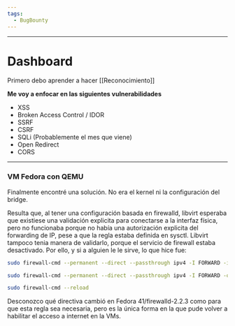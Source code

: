 ```yaml
---
tags:
  - BugBounty
---
```

---
# Dashboard
Primero debo aprender a hacer [[Reconocimiento]]

**Me voy a enfocar en las siguientes vulnerabilidades**
- XSS
- Broken Access Control / IDOR
- SSRF
- CSRF
- SQLi (Probablemente el mes que viene)
- Open Redirect
- CORS





---
### VM Fedora con QEMU
Finalmente encontré una solución. No era el kernel ni la configuración del bridge.

Resulta que, al tener una configuración basada en firewalld, libvirt esperaba que existiese una validación explicita para conectarse a la interfaz física, pero no funcionaba porque no había una autorización explicita del forwarding de IP, pese a que la regla estaba definida en sysctl. Libvirt tampoco tenia manera de validarlo, porque el servicio de firewall estaba desactivado. Por ello, y si a alguien le le sirve, lo que hice fue:

```bash
sudo firewall-cmd --permanent --direct --passthrough ipv4 -I FORWARD -i virbr0 -j ACCEPT

sudo firewall-cmd --permanent --direct --passthrough ipv4 -I FORWARD -o virbr0 -j ACCEPT

sudo firewall-cmd --reload
```
Desconozco qué directiva cambió en Fedora 41/firewalld-2.2.3 como para que esta regla sea necesaria, pero es la única forma en la que pude volver a habilitar el acceso a internet en la VMs.

